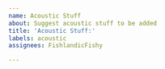 ```yaml
---
name: Acoustic Stuff
about: Suggest acoustic stuff to be added
title: 'Acoustic Stuff:'
labels: acoustic
assignees: FishlandicFishy

---
```



